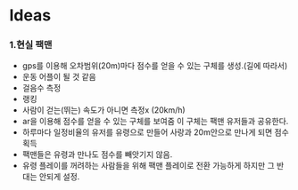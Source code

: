 # Ideas

  <h3>1.현실 팩맨</h3>
  <ul>
    <li>gps를 이용해 오차범위(20m)마다 점수를 얻을 수 있는 구체를 생성.(길에 따라서)</li>
    <li>운동 어플이 될 것 같음</li>
    <li>걸음수 측정</li>
    <li>랭킹</li>
    <li>사람이 걷는(뛰는) 속도가 아니면 측정x (20km/h)</li>
    <li>ar을 이용해 점수를 얻을 수 있는 구체를 보여줌 이 구체는 팩맨 유저들과 공유한다.</li>
    <li>하루마다 일정비율의 유저를 유령으로 만들어 사랑과 20m안으로 만나게 되면 점수 획득</li>
    <li>팩맨들은 유령과 만나도 점수를 빼앗기지 않음.</li>
    <li>유령 플레이를 꺼려하는 사람들을 위해 팩맨 플레이로 전환 가능하게 하지만 그 반대는 안되게 설정.</li>
  </ul>
